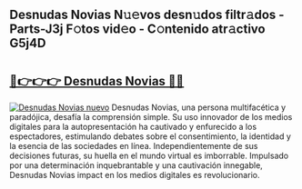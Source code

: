 ## Desnudas Novias N𝚞𝚎vos desn𝚞dos filtr𝚊dos - Parts-J3j F𝚘tos vid𝚎o - C𝚘ntenido atr𝚊ctivo G5j4D

# <h2><a href="http://mbcctc.tromn.icu/?c=Desnudas+Novias">🔗👉👉👉 Desnudas Novias 🔗🔗</a></h2>

[![Desnudas Novias nuevo](https://i.imgur.com/pEAQMta.gif)](http://mbcctc.tromn.icu/?c=Desnudas+Novias)
Desnudas Novias, una persona multifacética y paradójica, desafía la comprensión simple. Su uso innovador de los medios digitales para la autopresentación ha cautivado y enfurecido a los espectadores, estimulando debates sobre el consentimiento, la identidad y la esencia de las sociedades en línea. Independientemente de sus decisiones futuras, su huella en el mundo virtual es imborrable. Impulsado por una determinación inquebrantable y una cautivación innegable, Desnudas Novias impact en los medios digitales es revolucionario.
